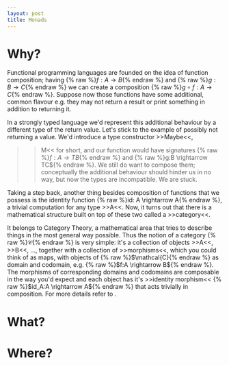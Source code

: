 ```yaml
---
layout: post
title: Monads
---
```


# Why?
Functional programming languages are founded on the idea of function 
composition; having {% raw %}$f: A \rightarrow B${% endraw %} and 
{% raw %}$g: B \rightarrow C${% endraw %} we can create a composition
{% raw %}$g \circ f: A \rightarrow C${% endraw %}.
Suppose now those functions have some additional, common
flavour e.g. they may not return a result or print something in addition
to returning it.

In a strongly typed language we'd represent this additional behaviour by
a different type of the return value. Let's stick to the example of 
possibly not returning a value. We'd introduce a type constructor >>Maybe<<,
>>M<< for short, and our function would have signatures 
{% raw %}$f:A \rightarrow TB${% endraw %} and {% raw %}g:B \rightarrow TC${% endraw %}.
We still do want to compose them; conceptually the additional behaviour
should hinder us in no way, but now the types are incompatible. We are stuck.

Taking a step back, another thing besides composition of functions that
we possess is the identity function {% raw %}id: A \rightarrow A{% endraw %},
a trivial computation for any type >>A<<. Now, it turns out that there is a
mathematical structure built on top of these two called a >>category<<.

It belongs to Category Theory, a mathematical area that tries to describe
things in the most general way possible. Thus the notion of a category
{% raw %}$\mathcal{C}${% endraw %} is very simple: it's a collection of 
objects >>A<<, >>B<<, ..., together with a collection of >>morphisms<<, 
which you could think of as maps, with objects of {% raw %}$\mathcal{C}{% endraw %}
as domain and codomain, e.g. {% raw %}$f:A \rightarrow B${% endraw %}.
The morphisms of corresponding domains and codomains are composable in
the way you'd expect and each object has it's >>identity morphism<<
{% raw %}$id_A:A \rightarrow A${% endraw %} that acts trivially in
composition. For more details refer to .

# What?

# Where?

